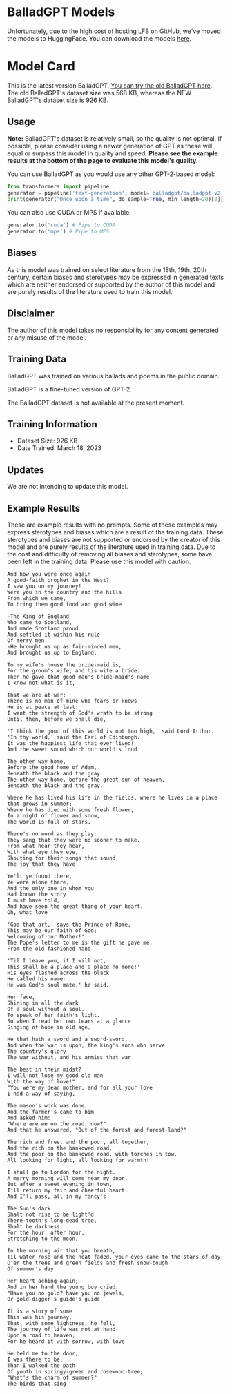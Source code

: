 # BalladGPT Models

Unfortunately, due to the high cost of hosting LFS on GitHub, we've moved the models to HuggingFace. You can download the models [here](https://huggingface.co/balladgpt/balladgpt-v2).

# Model Card

This is the latest version BalladGPT. [You can try the old BalladGPT here](https://huggingface.co/balladgpt/balladgpt-old-v1). The old BalladGPT's dataset size was 568 KB, whereas the NEW BalladGPT's dataset size is 926 KB.

## Usage

**Note:** BalladGPT's dataset is relatively small, so the quality is not optimal. If possible, please consider using a newer generation of GPT as these will equal or surpass this model in quality and speed. **Please see the example results at the bottom of the page to evaluate this model's quality.**

You can use BalladGPT as you would use any other GPT-2-based model:

```python
from transformers import pipeline
generator = pipeline('text-generation', model='balladgpt/balladgpt-v2')
print(generator("Once upon a time", do_sample=True, min_length=20)[0]['generated_text'])
```

You can also use CUDA or MPS if available.

```python
generator.to('cuda') # Pipe to CUDA
generator.to('mps') # Pipe to MPS
```

## Biases

As this model was trained on select literature from the 18th, 19th, 20th century, certain biases and sterotypes may be expressed in generated texts which are neither endorsed or supported by the author of this model and are purely results of the literature used to train this model.

## Disclaimer

The author of this model takes no responsibility for any content generated or any misuse of the model.

## Training Data

BalladGPT was trained on various ballads and poems in the public domain.

BalladGPT is a fine-tuned version of GPT-2.

The BalladGPT dataset is not available at the present moment.

## Training Information

- Dataset Size: 926 KB
- Date Trained: March 18, 2023

## Updates

We are not intending to update this model.

## Example Results

These are example results with no prompts. Some of these examples may express sterotypes and biases which are a result of the training data. These sterotypes and biases are not supported or endorsed by the creator of this model and are purely results of the literature used in training data. Due to the cost and difficulty of removing all biases and sterotypes, some have been left in the training data. Please use this model with caution.

```
And how you were once again
A good-faith prophet in the West?
I saw you on my journey!
Were you in the country and the hills
From which we came,
To bring them good food and good wine
```

```
-The King of England
Who came to Scotland,
And made Scotland proud
And settled it within his rule
Of merry men.
-He brought us up as fair-minded men,
And brought us up to England.
```

```
To my wife's house the bride-maid is,
For the groom's wife, and his wife a bride.
Then he gave that good man's bride-maid's name-
I know not what is it,
```

```
That we are at war:
There is no man of mine who fears or knows
He is at peace at last:
I want the strength of God's wrath to be strong
Until then, before we shall die,
```

```
'I think the good of this world is not too high,' said Lord Arthur.
'In thy world,' said the Earl of Edinburgh.
It was the happiest life that ever lived!
And the sweet sound which our world's loud
```

```
The other way home,
Before the good home of Adam,
Beneath the black and the gray.
The other way home, before the great sun of heaven,
Beneath the black and the gray.
```

```
Where he has lived his life in the fields, where he lives in a place that grows in summer;
Where he has died with some fresh flower,
In a night of flower and snow,
The world is full of stars,
```

```
There's no word as they play:
They sang that they were no sooner to make.
From what hear they hear,
With what eye they eye,
Shouting for their songs that sound,
The joy that they have
```

```
Ye'lt ye found there,
Ye were alone there,
And the only one in whom you
Had known the story
I must have told,
And have seen the great thing of your heart.
Oh, what love
```

```
'God that art,' says the Prince of Rome,
This may be our faith of God;
Welcoming of our Mother!'
The Pope's letter to me is the gift he gave me,
From the old-fashioned hand
```

```
'Til I leave you, if I will not,
This shall be a place and a place no more!'
His eyes flashed across the black
He called his name:
He was God's soul mate,' he said.
```

```
Her face,
Shining in all the dark
Of a soul without a soul,
To speak of her faith's light.
So when I read her own tears at a glance
Singing of hope in old age,
```

```
He that hath a sword and a sword-sword,
And when the war is upon, the king's sons who serve
The country's glory
The war without, and his armies that war
```

```
The best in their midst?
I will not lose my good old man
With the way of love!"
"You were my dear mother, and for all your love
I had a way of saying,
```

```
The mason's work was done,
And the farmer's came to him
And asked him:
"Where are we on the road, now?"
And that he answered, "Out of the forest and forest-land?"
```

```
The rich and free, and the poor, all together,
And the rich on the bankowed road,
And the poor on the bankowed road, with torches in tow,
All looking for light, all looking for warmth!
```

```
I shall go to London for the night.
A merry morning will come near my door,
But after a sweet evening in town,
I'll return my fair and cheerful heart.
And I'll pass, all in my fancy's
```

```
The Sun's dark
Shalt not rise to be light'd
There-tooth's long-dead tree,
Shalt be darkness.
For the hour, after hour,
Stretching to the moon,
```

```
In the morning air that you breath,
Til water rose and the heat faded, your eyes came to the stars of day;
O'er the trees and green fields and fresh snow-bough
Of summer's day
```

```
Her heart aching again;
And in her hand the young boy cried:
"Have you no gold? have you no jewels,
Or gold-digger's guide's guide
```

```
It is a story of some
This was his journey,
That, with some lightness, he fell,
The journey of life was not at hand
Upon a road to heaven;
For he heard it with sorrow, with love
```

```
He held me to the door,
I was there to be;
Than I walked the path
Of youth in springy-green and rosewood-tree;
"What's the charm of summer?"
The birds that sing
```
